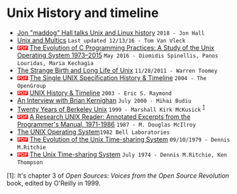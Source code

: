 # Unix History and timeline

* [Jon "maddog" Hall talks Unix and Linux history](https://www.youtube.com/watch?v=EZMA3Ge144U) `2018 - Jon Hall`
* [Unix and Multics](https://www.multicians.org/unix.html) `Last updated 12/13/16 - Tom Van Vleck`
* ![pdf doc](./img/pdf_doc.png?raw=true) [The Evolution of C Programming Practices: A Study of the Unix Operating System 1973–2015](https://www2.dmst.aueb.gr/dds/pubs/conf/2016-ICSE-ProgEvol/html/SLK16.pdf) `May 2016 - Diomidis Spinellis, Panos Louridas, Maria Kechagia`
* [The Strange Birth and Long Life of Unix](https://spectrum.ieee.org/tech-history/cyberspace/the-strange-birth-and-long-life-of-unix) `11/28/2011 - Warren Toomey`
* ![pdf doc](./img/pdf_doc.png?raw=true) [The Single UNIX Specification History & Timeline](http://www.unix.org/Posters/download/unix_posterA3.pdf) `2004 - The OpenGroup`
* ![pdf doc](./img/pdf_doc.png?raw=true) [UNIX History & Timeline](http://www.catb.org/~esr/writings/taoup/html/graphics/timeline.pdf) `2003 - Eric S. Raymond`
* [An Interview with Brian Kernighan](https://www.cs.cmu.edu/~mihaib/kernighan-interview/) `July 2000 - Mihai Budiu`
* [Twenty Years of Berkeley Unix](https://www.oreilly.com/openbook/opensources/book/kirkmck.html) `1999 - Marshall Kirk McKusick` <sup>[1](#fn01)
* ![pdf doc](./img/pdf_doc.png?raw=true) [A Research UNIX Reader: Annotated Excerpts from the Programmer's Manual, 1971-1986](http://www.cs.dartmouth.edu/~doug/reader.pdf) `1987 - M. Douglas McIlroy`
* [The UNIX Operating System](https://www.youtube.com/watch?v=tc4ROCJYbm0)`1982 Bell Laboratories`
* ![pdf doc](./img/pdf_doc.png?raw=true) [The Evolution of the Unix Time-sharing System](http://www.read.seas.harvard.edu/~kohler/class/aosref/ritchie84evolution.pdf) `09/10/1979 - Dennis M.Ritchie`
* ![pdf doc](./img/pdf_doc.png?raw=true) [The Unix Time-sharing System](https://people.eecs.berkeley.edu/~brewer/cs262/unix.pdf) `July 1974 - Dennis M.Ritchie, Ken Thompson`

[<a name="fn01">1</a>]: It's chapter 3 of *Open Sources: Voices from the Open Source Revolution* book, edited by O'Reilly in 1999.
